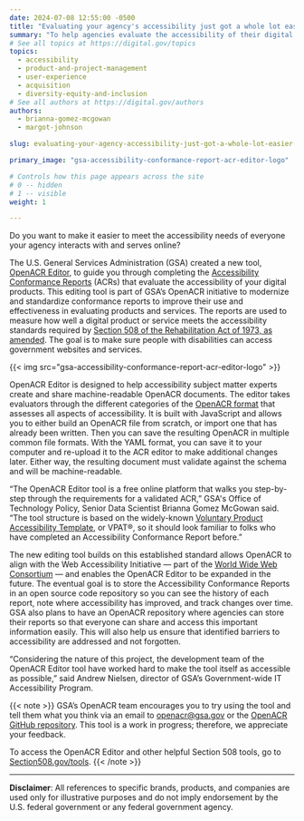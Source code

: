 ```yaml
---
date: 2024-07-08 12:55:00 -0500
title: "Evaluating your agency's accessibility just got a whole lot easier with GSA's OpenACR Editor"
summary: "To help agencies evaluate the accessibility of their digital products, GSA is making it easier to create Accessibility Conformance Reports through its new OpenACR Editor."
# See all topics at https://digital.gov/topics
topics:
  - accessibility
  - product-and-project-management
  - user-experience
  - acquisition
  - diversity-equity-and-inclusion
# See all authors at https://digital.gov/authors
authors:
  - brianna-gomez-mcgowan
  - margot-johnson

slug: evaluating-your-agency-accessibility-just-got-a-whole-lot-easier-with-gsa-openacr-editor

primary_image: "gsa-accessibility-conformance-report-acr-editor-logo"

# Controls how this page appears across the site
# 0 -- hidden
# 1 -- visible
weight: 1

---
```


Do you want to make it easier to meet the accessibility needs of everyone your agency interacts with and serves online?

The U.S. General Services Administration (GSA) created a new tool, [OpenACR Editor](https://acreditor.section508.gov/), to guide you through completing the [Accessibility Conformance Reports](https://www.section508.gov/sell/acr/) (ACRs) that evaluate the accessibility of your digital products. This editing tool is part of GSA’s OpenACR initiative to modernize and standardize conformance reports to improve their use and effectiveness in evaluating products and services. The reports are used to measure how well a digital product or service meets the accessibility standards required by [Section 508 of the Rehabilitation Act of 1973, as amended](https://www.access-board.gov/about/law/ra.html). The goal is to make sure people with disabilities can access government websites and services.

{{< img src="gsa-accessibility-conformance-report-acr-editor-logo" >}}

OpenACR Editor is designed to help accessibility subject matter experts create and share machine-readable OpenACR documents. The editor takes evaluators through the different categories of the [OpenACR format](https://github.com/gsa/openacr) that assesses all aspects of accessibility. It is built with JavaScript and allows you to either build an OpenACR file from scratch, or import one that has already been written. Then you can save the resulting OpenACR in multiple common file formats. With the YAML format, you can save it to your computer and re-upload it to the ACR editor to make additional changes later. Either way, the resulting document must validate against the schema and will be machine-readable.

“The OpenACR Editor tool is a free online platform that walks you step-by-step through the requirements for a validated ACR,” GSA's Office of Technology Policy, Senior Data Scientist Brianna Gomez McGowan said. “The tool structure is based on the widely-known [Voluntary Product Accessibility Template](https://www.section508.gov/sell/how-to-create-acr-with-vpat/), or VPAT®, so it should look familiar to folks who have completed an Accessibility Conformance Report before.”

The new editing tool builds on this established standard allows OpenACR to align with the Web Accessibility Initiative — part of the [World Wide Web Consortium](https://www.w3.org/) — and enables the OpenACR Editor to be expanded in the future. The eventual goal is to store the Accessibility Conformance Reports in an open source code repository so you can see the history of each report, note where accessibility has improved, and track changes over time. GSA also plans to have an OpenACR repository where agencies can store their reports so that everyone can share and access this important information easily. This will also help us ensure that identified barriers to accessibility are addressed and not forgotten.   

“Considering the nature of this project, the development team of the OpenACR Editor tool have worked hard to make the tool itself as accessible as possible,” said Andrew Nielsen, director of GSA’s Government-wide IT Accessibility Program.

{{< note >}} 
GSA’s OpenACR team encourages you to try using the tool and tell them what you think via an email to [openacr@gsa.gov](mailto:openacr@gsa.gov) or the [OpenACR GitHub repository](https://github.com/gsa/openacr). This tool is a work in progress; therefore, we appreciate your feedback.

To access the OpenACR Editor and other helpful Section 508 tools, go to [Section508.gov/tools](https://www.section508.gov/tools/).
{{< /note >}}

- - -

**Disclaimer**: All references to specific brands, products, and companies are used only for illustrative purposes and do not imply endorsement by the U.S. federal government or any federal government agency.
